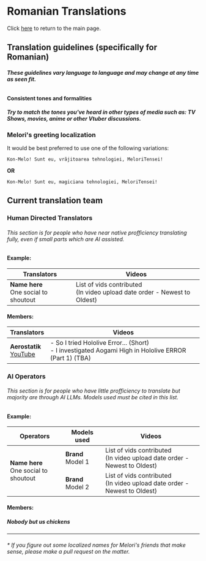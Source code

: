 # Romanian Translations

Click [here](../../../) to return to the main page.

## Translation guidelines (specifically for Romanian)

###### ***These guidelines vary language to language and may change at any time as seen fit.***

#### Consistent tones and formalities

##### **Try to match the tones you've heard in other types of media such as: TV Shows, movies, anime or other Vtuber discussions.**

### Melori's greeting localization
It would be best preferred to use one of the following variations:
```
Kon-Melo! Sunt eu, vrăjitoarea tehnologiei, MeloriTensei!
```
**OR**
```
Kon-Melo! Sunt eu, magiciana tehnologiei, MeloriTensei!
```

## Current translation team

### Human Directed Translators

###### This section is for people who have near native profficiency translating fully, even if small parts which are AI assisted.


#### Example:

<table class="tg"><thead>
  <tr>
    <th class="tg-dvid">Translators</th>
    <th class="tg-dvid">Videos</th>
  </tr></thead>
<tbody>
  <tr>
    <td class="tg-0pky" rowspan="2"><span style="font-weight:bold">Name here</span><br>One social to shoutout</td>
  <tr>
    <td class="tg-0pky">List of vids contributed<br>(In video upload date order - Newest to Oldest)</td>
  </tr>
</tbody>
</table>


#### Members:


<table class="tg"><thead>
  <tr>
    <th class="tg-dvid">Translators</th>
    <th class="tg-dvid">Videos</th>
  </tr></thead>
<tbody>
  <tr>
    <td class="tg-0pky" rowspan="2"><span style="font-weight:bold">Aerostatik</span><br><a href="https://www.youtube.com/@Aerostatikk" target="_blank" rel="noopener noreferrer">YouTube</a><br></td>
  <tr>
    <td class="tg-0pky">- So I tried Hololive Error... (Short)<br>- I investigated Aogami High in Hololive ERROR (Part 1) (TBA)</td>
  </tr>
</tbody>
</table>

### AI Operators

###### This section is for people who have little profficiency to translate but majority are through AI LLMs. Models used must be cited in this list.

#### Example:

<table class="tg"><thead>
  <tr>
    <th class="tg-dvid">Operators</th>
    <th class="tg-dvid">Models used</th>
    <th class="tg-dvid">Videos</th>
  </tr></thead>
<tbody>
  <tr>
    <td class="tg-0pky" rowspan="2"><span style="font-weight:bold">Name here</span><br>One social to shoutout</td>
    <td class="tg-0pky"><span style="font-weight:bold">Brand </span>Model 1</td>
    <td class="tg-0pky">List of vids contributed<br>(In video upload date order - Newest to Oldest)</td>
  </tr>
  <tr>
    <td class="tg-0pky"><span style="font-weight:bold">Brand</span> Model 2</td>
    <td class="tg-0pky">List of vids contributed<br>(In video upload date order - Newest to Oldest)</td>
  </tr>
</tbody>
</table>

#### Members:

##### Nobody but us chickens

-------------------

###### * *If you figure out some localized names for Melori's friends that make sense, please make a pull request on the matter.*



